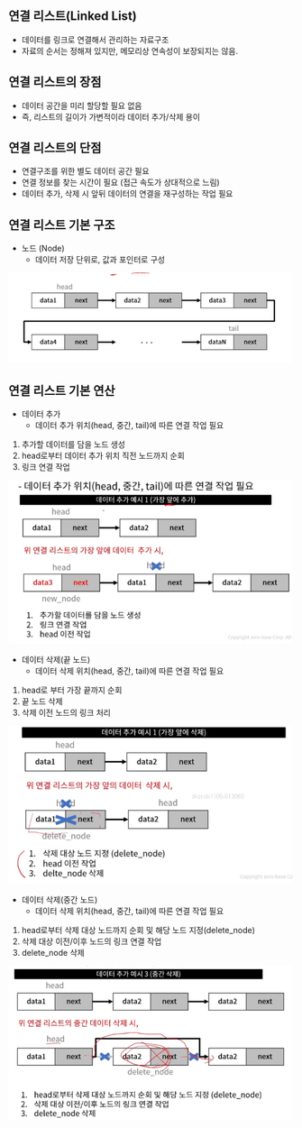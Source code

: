## 연결 리스트(Linked List)
- 데이터를 링크로 연결해서 관리하는 자료구조
- 자료의 순서는 정해져 있지만, 메모리상 연속성이 보장되지는 않음.

## 연결 리스트의 장점
- 데이터 공간을 미리 할당할 필요 없음
- 즉, 리스트의 길이가 가변적이라 데이터 추가/삭제 용이

## 연결 리스트의 단점
- 연결구조를 위한 별도 데이터 공간 필요
- 연결 정보를 찾는 시간이 필요 (접근 속도가 상대적으로 느림)
- 데이터 추가, 삭제 시 앞뒤 데이터의 연결을 재구성하는 작업 필요

## 연결 리스트 기본 구조
- 노드 (Node)
    - 데이터 저장 단위로, 값과 포인터로 구성

![](img/2022-04-18-06-32-25.png)

## 연결 리스트 기본 연산
- 데이터 추가
    - 데이터 추가 위치(head, 중간, tail)에 따른 연결 작업 필요

1. 추가할 데이터를 담을 노드 생성
2. head로부터 데이터 추가 위치 직전 노드까지 순회
3. 링크 연결 작업

![](img/2022-04-18-06-31-21.png)

- 데이터 삭제(끝 노드)
    - 데이터 삭제 위치(head, 중간, tail)에 따른 연결 작업 필요

1. head로 부터 가장 끝까지 순회
2. 끝 노드 삭제
3. 삭제 이전 노드의 링크 처리

![](img/2022-04-18-06-34-57.png)

- 데이터 삭제(중간 노드)
    - 데이터 삭제 위치(head, 중간, tail)에 따른 연결 작업 필요

1. head로부터 삭제 대상 노드까지 순회 및 해당 노드 지정(delete_node)
2. 삭제 대상 이전/이후 노드의 링크 연결 작업
3. delete_node 삭제

![](img/2022-04-18-06-36-44.png)